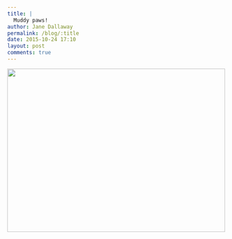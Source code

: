 ```yaml
---
title: |
  Muddy paws!
author: Jane Dallaway
permalink: /blog/:title
date: 2015-10-24 17:10
layout: post
comments: true
---
```


<div><a href="http://static.skitters.dallaway.com/Vtp_FullSizeRender.jpg"><img src="http://static.skitters.dallaway.com/Vtp_thumb_FullSizeRender.jpg" width="500" height="375"/></a></div>



  




      
